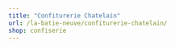 ```yaml
---
title: "Confiturerie Chatelain"
url: /la-batie-neuve/confiturerie-chatelain/
shop: confiserie
---
```


